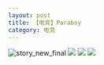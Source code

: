 ```yaml
---
layout: post
title: 【电竞】Paraboy
category: 电竞
---
```

![story_new_final](http://rfbyhtcfm.hd-bkt.clouddn.com/img/story_new_final_0322.png)
![](http://rfbyavrvr.hd-bkt.clouddn.com/img/pel-paraboy-220530-1.jpg)
![](http://rfbyavrvr.hd-bkt.clouddn.com/img/pel-paraboy-220530-2.jpg)
![](http://rfbyavrvr.hd-bkt.clouddn.com/img/pel-paraboy-220530-3.jpg)
